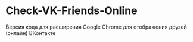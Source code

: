 # Check-VK-Friends-Online
Версия кода для расширения Google Chrome для отображения друзей (онлайн) ВКонтакте
